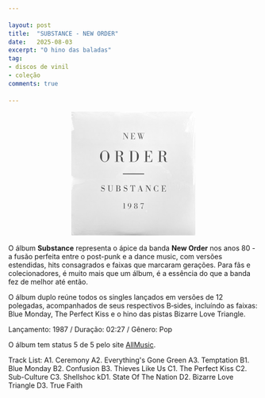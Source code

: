 ```yaml
---

layout: post
title:  "SUBSTANCE - NEW ORDER"
date:   2025-08-03
excerpt: "O hino das baladas"
tag:
- discos de vinil
- coleção
comments: true

---
```

<p align="center">
<img src="https://raw.githubusercontent.com/marcelocamera/marcelocamera.github.io/refs/heads/master/assets/img/neworder-substance.jpg" width="250" height="250">
</p>

O álbum **Substance** representa o ápice da banda **New Order** nos anos 80 - a fusão perfeita entre o post-punk e a dance music, com versões estendidas, hits consagrados e faixas que marcaram gerações. Para fãs e colecionadores, é muito mais que um álbum, é a essência do que a banda fez de melhor até então.

O álbum duplo reúne todos os singles lançados em versões de 12 polegadas, acompanhados de seus respectivos B‑sides, incluíndo as faixas: Blue Monday, The Perfect Kiss e o hino das pistas Bizarre Love Triangle.

Lançamento: 1987 / Duração: 02:27 / Gênero: Pop

O álbum tem status 5 de 5 pelo site [AllMusic](https://www.allmusic.com/album/substance-mw0000191190).

Track List:
A1. Ceremony
A2. Everything's Gone Green
A3. Temptation
B1. Blue Monday
B2. Confusion
B3. Thieves Like Us
C1. The Perfect Kiss
C2. Sub-Culture
C3. Shellshoc
kD1. State Of The Nation
D2. Bizarre Love Triangle
D3. True Faith